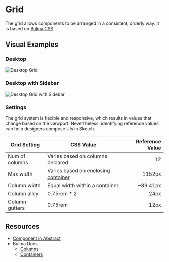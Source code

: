 # Grid

The grid allows components to be arranged in a consistent, orderly way. It is based on [Bulma CSS](https://bulma.io/documentation/columns/).

## Visual Examples


### Desktop

![Desktop
Grid](https://drive.google.com/uc?id=1xa8v6mMh_flO_rJsW9D9mBpvcUuekA84)

### Desktop with Sidebar

![Desktop Grid with
Sidebar](https://drive.google.com/uc?id=1FaeKR_Ojpro23JBizWrFHXHvnQaO_WPy)

### Settings

The grid system is flexible and responsive, which results in values that
  change based on the viewport. Nevertheless, identifying reference values can help designers compose UIs in Sketch.

| Grid Setting   | CSS Value                                                                              | Reference Value |
|----------------|----------------------------------------------------------------------------------------|----------------:|
| Num of columns | Varies based on columns declared                                                       |              12 |
| Max width      | Varies based on enclosing [container](https://bulma.io/documentation/layout/container) |          1152px |
| Column width   | Equal width within a container                                                         |        ~89.41px |
| Column alley   | 0.75rem * 2                                                                            |            24px |
| Column gutters | 0.75rem                                                                                |            12px |

## Resources

- [Component in Abstract](https://share.goabstract.com/6dd3b240-8908-4c9d-8f65-fd6a53f9fd7b)
- Bulma Docs
  - [Columns](https://bulma.io/documentation/columns/)
  - [Containers](https://bulma.io/documentation/layout/container/)
